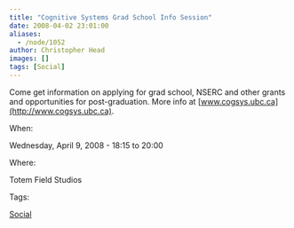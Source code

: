 ```yaml
---
title: "Cognitive Systems Grad School Info Session"
date: 2008-04-02 23:01:00
aliases:
  - /node/1052
author: Christopher Head
images: []
tags: [Social]
---
```


Come get information on applying for grad school, NSERC and other grants and opportunities for post-graduation. More info at [www.cogsys.ubc.ca](http://www.cogsys.ubc.ca).

When: 

Wednesday, April 9, 2008 - 18:15 to 20:00

Where: 

Totem Field Studios

Tags: 

[Social](/social)
